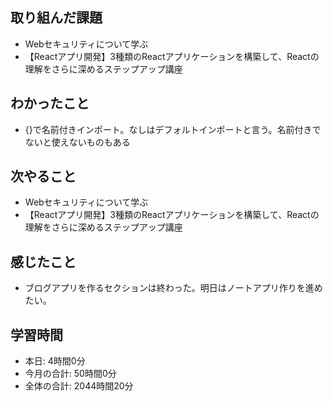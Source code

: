 ## 取り組んだ課題
- Webセキュリティについて学ぶ
- 【Reactアプリ開発】3種類のReactアプリケーションを構築して、Reactの理解をさらに深めるステップアップ講座 
## わかったこと
- {}で名前付きインポート。なしはデフォルトインポートと言う。名前付きでないと使えないものもある
## 次やること
- Webセキュリティについて学ぶ
- 【Reactアプリ開発】3種類のReactアプリケーションを構築して、Reactの理解をさらに深めるステップアップ講座 
## 感じたこと
- ブログアプリを作るセクションは終わった。明日はノートアプリ作りを進めたい。
## 学習時間
- 本日: 4時間0分
- 今月の合計: 50時間0分
- 全体の合計: 2044時間20分
